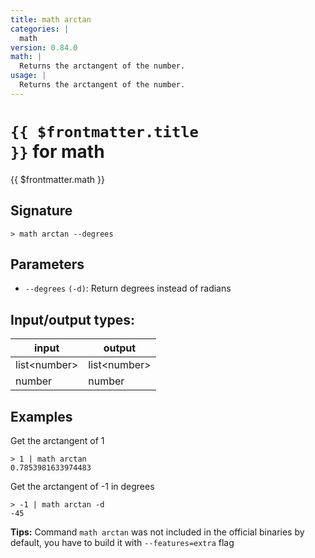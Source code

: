 ```yaml
---
title: math arctan
categories: |
  math
version: 0.84.0
math: |
  Returns the arctangent of the number.
usage: |
  Returns the arctangent of the number.
---
```


# <code>{{ $frontmatter.title }}</code> for math

<div class='command-title'>{{ $frontmatter.math }}</div>

## Signature

```> math arctan --degrees```

## Parameters

 -  `--degrees` `(-d)`: Return degrees instead of radians


## Input/output types:

| input        | output       |
| ------------ | ------------ |
| list\<number\> | list\<number\> |
| number       | number       |
## Examples

Get the arctangent of 1
```shell
> 1 | math arctan
0.7853981633974483
```

Get the arctangent of -1 in degrees
```shell
> -1 | math arctan -d
-45
```


**Tips:** Command `math arctan` was not included in the official binaries by default, you have to build it with `--features=extra` flag